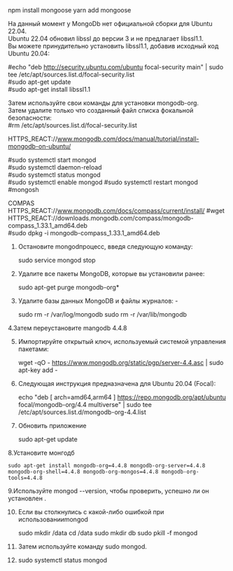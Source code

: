 npm install mongoose
yarn add mongoose

На данный момент у MongoDb нет официальной сборки для Ubuntu 22.04.  
Ubuntu 22.04 обновил libssl до версии 3 и не предлагает libssl1.1.  
Вы можете принудительно установить libssl1.1, добавив исходный код Ubuntu 20.04:  

#echo "deb http://security.ubuntu.com/ubuntu focal-security main" | sudo tee /etc/apt/sources.list.d/focal-security.list  
#sudo apt-get update  
#sudo apt-get install libssl1.1

Затем используйте свои команды для установки mongodb-org.  
Затем удалите только что созданный файл списка фокальной безопасности:  
#rm /etc/apt/sources.list.d/focal-security.list  

HTTPS_REACT://www.mongodb.com/docs/manual/tutorial/install-mongodb-on-ubuntu/

#sudo systemctl start mongod  
#sudo systemctl daemon-reload  
#sudo systemctl status mongod  
#sudo systemctl enable mongod
#sudo systemctl restart mongod  
#mongosh  

COMPAS
HTTPS_REACT://www.mongodb.com/docs/compass/current/install/
#wget HTTPS_REACT://downloads.mongodb.com/compass/mongodb-compass_1.33.1_amd64.deb  
#sudo dpkg -i mongodb-compass_1.33.1_amd64.deb  

1. Остановите mongodпроцесс, введя следующую команду:

   sudo service mongod stop

2. Удалите все пакеты MongoDB, которые вы установили ранее:

   sudo apt-get purge mongodb-org*

3. Удалите базы данных MongoDB и файлы журналов: -

   sudo rm -r /var/log/mongodb
   sudo rm -r /var/lib/mongodb

4.Затем переустановите mangodb 4.4.8

5. Импортируйте открытый ключ, используемый системой управления пакетами:

   wget -qO - https://www.mongodb.org/static/pgp/server-4.4.asc | sudo apt-key add -

6. Следующая инструкция предназначена для Ubuntu 20.04 (Focal):

   echo "deb [ arch=amd64,arm64 ] https://repo.mongodb.org/apt/ubuntu focal/mongodb-org/4.4 multiverse" | sudo tee /etc/apt/sources.list.d/mongodb-org-4.4.list

7. Обновить приложение

   sudo apt-get update

8.Установите монгодб

    sudo apt-get install mongodb-org=4.4.8 mongodb-org-server=4.4.8 mongodb-org-shell=4.4.8 mongodb-org-mongos=4.4.8 mongodb-org-tools=4.4.8

9.Используйте mongod --version, чтобы проверить, успешно ли он установлен .

10. Если вы столкнулись с какой-либо ошибкой при использованииmongod

    sudo mkdir /data
    cd /data
    sudo mkdir db
    sudo pkill -f mongod

11. Затем используйте команду sudo mongod.
12. sudo systemctl status mongod
